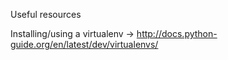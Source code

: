 Useful resources

Installing/using a virtualenv
  -> http://docs.python-guide.org/en/latest/dev/virtualenvs/
